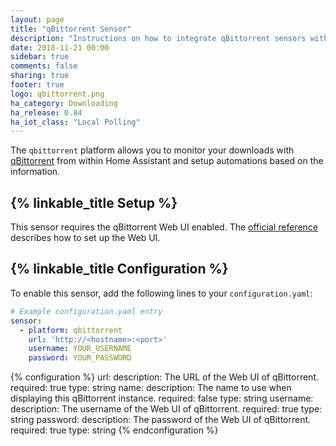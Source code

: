 ```yaml
---
layout: page
title: "qBittorrent Sensor"
description: "Instructions on how to integrate qBittorrent sensors within Home Assistant."
date: 2018-11-21 00:00
sidebar: true
comments: false
sharing: true
footer: true
logo: qbittorrent.png
ha_category: Downloading
ha_release: 0.84
ha_iot_class: "Local Polling"
---
```


The `qbittorrent` platform allows you to monitor your downloads with [qBittorrent](https://www.qbittorrent.org/) from within Home Assistant and setup automations based on the information.

## {% linkable_title Setup %}

This sensor requires the qBittorrent Web UI enabled. The [official reference](https://github.com/qbittorrent/qBittorrent/wiki#webui-related) describes how to set up the Web UI.

## {% linkable_title Configuration %}

To enable this sensor, add the following lines to your `configuration.yaml`:

```yaml
# Example configuration.yaml entry
sensor:
  - platform: qbittorrent
    url: 'http://<hostname>:<port>'
    username: YOUR_USERNAME
    password: YOUR_PASSWORD
```

{% configuration %}
url:
  description: The URL of the Web UI of qBittorrent.
  required: true
  type: string
name:
  description: The name to use when displaying this qBittorrent instance.
  required: false
  type: string
username:
  description: The username of the Web UI of qBittorrent.
  required: true
  type: string
password:
  description: The password of the Web UI of qBittorrent.
  required: true
  type: string
{% endconfiguration %}
